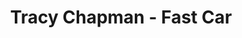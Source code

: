---
title: Tracy Chapman - Fast Car
layout: revealjs-audio
source: "tracy-chapman-fast-car"
sentence1: "ju g&#x26A; t&#x259; f&#xE6; &#xE6;s k&#x251;"
---